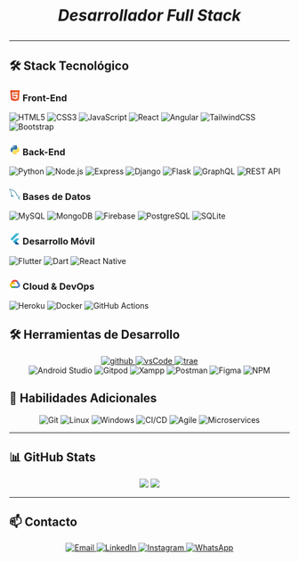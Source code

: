 # <p align="center"> <i>Desarrollador Full Stack </i> </p>

---

## 🛠️ Stack Tecnológico

### <img src="https://raw.githubusercontent.com/devicons/devicon/master/icons/html5/html5-original.svg" width="20"> Front-End
![HTML5](https://img.shields.io/badge/HTML5%20-%23E34F26.svg?style=for-the-badge&logo=html5&logoColor=white)
![CSS3](https://img.shields.io/badge/CSS3-1572B6?style=for-the-badge&logo=css3&logoColor=white)
![JavaScript](https://img.shields.io/badge/JavaScript%20-%23F7DF1E.svg?style=for-the-badge&logo=javascript&logoColor=black)
![React](https://img.shields.io/badge/React-20232A?style=for-the-badge&logo=react&logoColor=61DAFB)
![Angular](https://img.shields.io/badge/Angular-DD0031?style=for-the-badge&logo=angular&logoColor=white)
![TailwindCSS](https://img.shields.io/badge/Tailwind_CSS-38B2AC?style=for-the-badge&logo=tailwind-css&logoColor=white)
![Bootstrap](https://img.shields.io/badge/Bootstrap-563D7C?style=for-the-badge&logo=bootstrap&logoColor=white)

### <img src="https://raw.githubusercontent.com/devicons/devicon/master/icons/python/python-original.svg" width="20"> Back-End
![Python](https://img.shields.io/badge/Python%20-%2314354C.svg?style=for-the-badge&logo=python&logoColor=white)
![Node.js](https://img.shields.io/badge/Node.js-339933?style=for-the-badge&logo=nodedotjs&logoColor=white)
![Express](https://img.shields.io/badge/Express-000000?style=for-the-badge&logo=express&logoColor=white)
![Django](https://img.shields.io/badge/Django-092E20?style=for-the-badge&logo=django&logoColor=white)
![Flask](https://img.shields.io/badge/Flask%20-%23000000.svg?style=for-the-badge&logo=flask&logoColor=white)
![GraphQL](https://img.shields.io/badge/GraphQL-E10098?style=for-the-badge&logo=graphql&logoColor=white)
![REST API](https://img.shields.io/badge/REST%20API%20-%23000000.svg?style=for-the-badge&logo=fastapi&logoColor=white)

### <img src="https://raw.githubusercontent.com/devicons/devicon/master/icons/mysql/mysql-original.svg" width="20"> Bases de Datos
![MySQL](https://img.shields.io/badge/MySQL-%2300f.svg?&style=for-the-badge&logo=mysql&logoColor=white&color=3280ad)
![MongoDB](https://img.shields.io/badge/MongoDB-4EA94B?style=for-the-badge&logo=mongodb&logoColor=white)
![Firebase](https://img.shields.io/badge/Firebase-FFCA28?style=for-the-badge&logo=firebase&logoColor=black)
![PostgreSQL](https://img.shields.io/badge/PostgreSQL-316192?style=for-the-badge&logo=postgresql&logoColor=white)
![SQLite](https://img.shields.io/badge/SQLite-07405E?style=for-the-badge&logo=sqlite&logoColor=white)

### <img src="https://raw.githubusercontent.com/devicons/devicon/master/icons/flutter/flutter-original.svg" width="20"> Desarrollo Móvil
![Flutter](https://img.shields.io/badge/Flutter-47C5FB?style=for-the-badge&logo=flutter&logoColor=white)
![Dart](https://img.shields.io/badge/Dart-0175C2?style=for-the-badge&logo=dart&logoColor=white)
![React Native](https://img.shields.io/badge/React_Native-20232A?style=for-the-badge&logo=react&logoColor=61DAFB)

### <img src="https://raw.githubusercontent.com/devicons/devicon/master/icons/googlecloud/googlecloud-original.svg" width="20"> Cloud & DevOps
![Heroku](https://img.shields.io/badge/Heroku-430098?style=for-the-badge&logo=heroku&logoColor=white)
![Docker](https://img.shields.io/badge/Docker-2496ED?style=for-the-badge&logo=docker&logoColor=white)
![GitHub Actions](https://img.shields.io/badge/GitHub_Actions-2088FF?style=for-the-badge&logo=github-actions&logoColor=white)

## 🛠️ Herramientas de Desarrollo
<p align="center">
  <a href="https://github.com/JairVaz13" target="_blank">
    <img src="https://img.shields.io/badge/github-181717.svg?style=for-the-badge&logo=github&logoColor=white" alt="github" />
  </a>
  <a href="https://code.visualstudio.com/" target="_blank">
    <img src="https://img.shields.io/badge/vscode-007ACC.svg?style=for-the-badge&logo=visualstudiocode&logoColor=white" alt="vsCode"/>
  </a>
  <a href="https://github.com/TraefikTech/trae" target="_blank">
    <img src="https://img.shields.io/badge/-Trae-000000?logo=tiktok&logoColor=white&style=for-the-badge" alt="trae"/>
</a>
  <br>
  <img src="https://img.shields.io/badge/Android%20Studio-3DDC84.svg?style=for-the-badge&logo=androidstudio&logoColor=white" alt="Android Studio">
  <img src="https://img.shields.io/badge/Gitpod-1AA6E4?style=for-the-badge&logo=gitpod&logoColor=white" alt="Gitpod">
  <img src="https://img.shields.io/badge/Xampp-F37623?style=for-the-badge&logo=xampp&logoColor=white" alt="Xampp">
  <img src="https://img.shields.io/badge/Postman-FF6C37?style=for-the-badge&logo=postman&logoColor=white" alt="Postman">
  <img src="https://img.shields.io/badge/Figma-F24E1E?style=for-the-badge&logo=figma&logoColor=white" alt="Figma">
  <img src="https://img.shields.io/badge/NPM-CB3837?style=for-the-badge&logo=npm&logoColor=white" alt="NPM">
</p>

## 🧠 Habilidades Adicionales
<p align="center">
  <img src="https://img.shields.io/badge/Git%20-%23F05032.svg?style=for-the-badge&logo=git&logoColor=white" alt="Git">
  <img src="https://img.shields.io/badge/Linux%20-%23FCC624.svg?style=for-the-badge&logo=linux&logoColor=black" alt="Linux">
  <img src="https://img.shields.io/badge/Windows%20-%230078D6.svg?style=for-the-badge&logo=windows&logoColor=white" alt="Windows">
  <img src="https://img.shields.io/badge/CI/CD-Pipeline-success?style=for-the-badge" alt="CI/CD">
  <img src="https://img.shields.io/badge/Agile-Methodology-blue?style=for-the-badge" alt="Agile">
  <img src="https://img.shields.io/badge/Micro_Services-Architecture-lightgrey?style=for-the-badge" alt="Microservices">
</p>

---

## 📊 GitHub Stats

<div align="center">
  <img height="180em" src="https://github-readme-stats.vercel.app/api?username=JairVaz13&show_icons=true&theme=tokyonight&include_all_commits=true&count_private=true"/>
  <img height="180em" src="https://github-readme-stats.vercel.app/api/top-langs/?username=JairVaz13&layout=compact&langs_count=7&theme=tokyonight"/>
</div>

---


## 📫 Contacto

<div align="center">
  <a href="mailto:og924876@gmail.com">
    <img src="https://img.shields.io/badge/Email-D14836?style=for-the-badge&logo=gmail&logoColor=white" alt="Email">
  </a>
  <a href="https://www.linkedin.com/in/oscar/](https://www.linkedin.com/in/oscar-adahir-garcia-sanchez-656340291">
    <img src="https://img.shields.io/badge/LinkedIn-0077B5?style=for-the-badge&logo=linkedin&logoColor=white" alt="LinkedIn">
  </a>
  <a href="https://www.instagram.com/adahiadahir/">
    <img src="https://img.shields.io/badge/Instagram-E4405F?style=for-the-badge&logo=instagram&logoColor=white" alt="Instagram">
  </a>
  <a href="https://wa.me/7751698010">
    <img src="https://img.shields.io/badge/WhatsApp-25D366?style=for-the-badge&logo=whatsapp&logoColor=white" alt="WhatsApp">
  </a>
</div>
